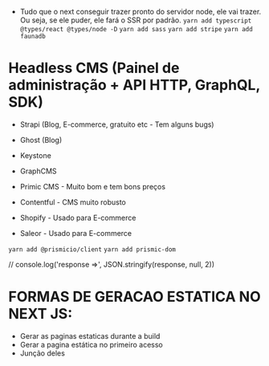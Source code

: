 - Tudo que o next conseguir trazer pronto do servidor node, ele vai trazer. Ou seja, se ele puder, ele fará o SSR por padrão.
`yarn add typescript @types/react @types/node -D`
`yarn add sass`
`yarn add stripe`
`yarn add faunadb`

# Headless CMS (Painel de administração + API HTTP, GraphQL, SDK)
- Strapi (Blog, E-commerce, gratuito etc - Tem alguns bugs)
- Ghost (Blog)
- Keystone

- GraphCMS
- Primic CMS - Muito bom e tem bons preços
- Contentful - CMS muito robusto

- Shopify - Usado para E-commerce
- Saleor - Usado para E-commerce

`yarn add @prismicio/client`
`yarn add prismic-dom`

// console.log('response =>', JSON.stringify(response, null, 2))

# FORMAS DE GERACAO ESTATICA NO NEXT JS:
- Gerar as paginas estaticas durante a build
- Gerar a pagina estática no primeiro acesso
- Junção deles